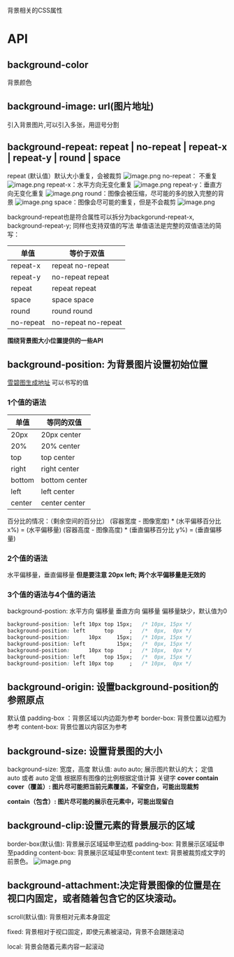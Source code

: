 背景相关的CSS属性
# API
## background-color
背景颜色
## background-image: url(图片地址)
引入背景图片,可以引入多张，用逗号分割

## background-repeat: repeat | no-repeat | repeat-x | repeat-y | round | space


repeat (默认值）默认大小重复，会被裁剪
![image.png](https://cdn.nlark.com/yuque/0/2023/png/647071/1700106166681-8f9ee487-e160-4469-a0ee-b9ee7dd0bb27.png#averageHue=%237e6955&clientId=u6f455f6e-9266-4&from=paste&height=500&id=u3aad3eff&originHeight=500&originWidth=502&originalType=binary&ratio=1&rotation=0&showTitle=false&size=245864&status=done&style=none&taskId=ua2295249-3dc6-409d-a4ef-f8796c7114b&title=&width=502)
no-repeat： 不重复
![image.png](https://cdn.nlark.com/yuque/0/2023/png/647071/1700106134650-5e50fdd1-be2e-4578-9edb-9658df70b033.png#averageHue=%23ec0f0c&clientId=u6f455f6e-9266-4&from=paste&height=502&id=u90b13e6a&originHeight=502&originWidth=498&originalType=binary&ratio=1&rotation=0&showTitle=false&size=103434&status=done&style=none&taskId=u30a8616a-7453-40ac-a656-125cff36580&title=&width=498)
repeat-x：水平方向无变化重复
![image.png](https://cdn.nlark.com/yuque/0/2023/png/647071/1700106214344-523ccd54-52c4-4333-a2a7-a2cc683478d7.png#averageHue=%23cc271f&clientId=u6f455f6e-9266-4&from=paste&height=491&id=u899a418b&originHeight=491&originWidth=494&originalType=binary&ratio=1&rotation=0&showTitle=false&size=103747&status=done&style=none&taskId=ub3b9e7cb-c901-4e17-9792-d49ffe1916b&title=&width=494)
repeat-y：垂直方向无变化重复
![image.png](https://cdn.nlark.com/yuque/0/2023/png/647071/1700106233359-758b0ac6-07ff-4d98-b5a1-fde177ef38f1.png#averageHue=%23cd2820&clientId=u6f455f6e-9266-4&from=paste&height=499&id=u6339232a&originHeight=499&originWidth=497&originalType=binary&ratio=1&rotation=0&showTitle=false&size=244329&status=done&style=none&taskId=ufbe235af-541c-4e0a-b1cc-c99f1b55425&title=&width=497)
round：图像会被压缩，尽可能的多的放入完整的背景
![image.png](https://cdn.nlark.com/yuque/0/2023/png/647071/1700106262682-9920a823-88c1-4c6f-ab1c-82fe62e70e39.png#averageHue=%237b6752&clientId=u6f455f6e-9266-4&from=paste&height=501&id=u53690c50&originHeight=501&originWidth=500&originalType=binary&ratio=1&rotation=0&showTitle=false&size=581021&status=done&style=none&taskId=ud0ba8a2e-d60d-449e-8023-eb5d3b9ce9c&title=&width=500)
space：图像会尽可能的重复，但是不会裁剪
![image.png](https://cdn.nlark.com/yuque/0/2023/png/647071/1700106288680-708c49df-fab4-4a2c-8818-c2df859d04a8.png#averageHue=%23ad4033&clientId=u6f455f6e-9266-4&from=paste&height=502&id=u7b75b80b&originHeight=502&originWidth=500&originalType=binary&ratio=1&rotation=0&showTitle=false&size=201492&status=done&style=none&taskId=u92539c50-8a41-4c10-8274-9cd2832c5d6&title=&width=500)

background-repeat也是符合属性可以拆分为backgorund-repeat-x, background-repeat-y;
同样也支持双值的写法
单值语法是完整的双值语法的简写：

| **单值** | **等价于双值** |
| --- | --- |
| repeat-x | repeat no-repeat |
| repeat-y | no-repeat repeat |
| repeat | repeat repeat |
| space | space space |
| round | round round |
| no-repeat | no-repeat no-repeat |

**围绕背景图大小位置提供的一些API**
## background-position: 为背景图片设置初始位置
[雪碧图生成地址](https://www.toptal.com/developers/css/sprite-generator)
可以书写的值
### 1个值的语法
| **单值** | **等同的双值** |
| --- | --- |
| 20px | 20px center |
| 20% | 20% center |
| top | top center |
| right | right center |
| bottom | bottom center |
| left | left center |
| center | center center |

百分比的情况：（剩余空间的百分比）
(容器宽度 - 图像宽度) * (水平偏移百分比 x%) = (水平偏移量) 
(容器高度 - 图像高度) * (垂直偏移百分比 y%) = (垂直偏移量)
### 2个值的语法
水平偏移量，垂直偏移量
**但是要注意 20px left; 两个水平偏移量是无效的**
### 3个值的语法与4个值的语法
background-postion: 水平方向 偏移量 垂直方向 偏移量
偏移量缺少，默认值为0
```css
background-position: left 10px top 15px;   /* 10px, 15px */
background-position: left      top     ;   /*  0px,  0px */
background-position:      10px     15px;   /* 10px, 15px */
background-position: left          15px;   /*  0px, 15px */
background-position:      10px top     ;   /* 10px,  0px */
background-position: left      top 15px;   /*  0px, 15px */
background-position: left 10px top     ;   /* 10px,  0px */
```
## background-origin: 设置background-position的参照原点
默认值 padding-box ：背景区域以内边距为参考
border-box: 背景位置以边框为参考
content-box: 背景位置以内容区为参考

## background-size: 设置背景图的大小
background-size: 宽度，高度
默认值: auto auto; 展示图片默认的大；
定值 auto 或者 auto 定值 根据原有图像的比例根据定值计算
关键字 **cover contain**
**cover（覆盖）: 图片尽可能把当前元素覆盖，不留空白，可能出现裁剪**

**contain（包含）: 图片尽可能的展示在元素中，可能出现留白**

## background-clip:设置元素的背景展示的区域
border-box(默认值):  背景展示区域延申至边框
padding-box: 背景展示区域延申至padding
content-box: 背景展示区域延申至content
text: 背景被裁剪成文字的前景色。
![image.png](https://cdn.nlark.com/yuque/0/2023/png/647071/1700121976645-9fa4eb35-4fb0-4f09-b9ee-ff0736ec8a9c.png#averageHue=%23e1ddd9&clientId=u32930ef8-3d01-4&from=paste&height=364&id=u2729e4a6&originHeight=364&originWidth=637&originalType=binary&ratio=1&rotation=0&showTitle=false&size=139807&status=done&style=none&taskId=ua77ebbee-0567-4569-a644-07f246b3fa2&title=&width=637)
## background-attachment:决定背景图像的位置是在视口内固定，或者随着包含它的区块滚动。
scroll(默认值):  背景相对元素本身固定

fixed: 背景相对于视口固定，即使元素被滚动，背景不会跟随滚动 

local: 背景会随着元素内容一起滚动
## 




